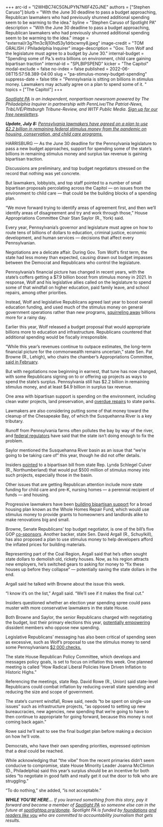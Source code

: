 +++
arc-id = "I2WHBC74C5GNJPYN7N6F4ZGJNE"
authors = ["Stephen Caruso"]
blurb = "With the June 30 deadline to pass a budget approaching, Republican lawmakers who had previously shunned additional spending seem to be warming to the idea."
byline = "Stephen Caruso of Spotlight PA"
description = "With the June 30 deadline to pass a budget approaching, Republican lawmakers who had previously shunned additional spending seem to be warming to the idea."
image = "external/r3g7fm3c9j10hd53y1drbcwmy8.jpeg"
image-credit = "TOM GRALISH / Philadelphia Inquirer"
image-description = "Gov. Tom Wolf and the legislature must agree to a budget by June 30."
internal-budget = "Spending some of Pa.’s extra billions on environment, child care gaining bipartisan traction"
internal-id = "SPLBIPSPEND"
kicker = "The Capitol"
modal-exclude = false
no-index = false
published = 2022-06-08T15:57:58.389-04:00
slug = "pa-stimulus-money-budget-spending"
suppress-date = false
title = "Pennsylvania is sitting on billions in stimulus money. Lawmakers may actually agree on a plan to spend some of it. "
topics = ["The Capitol"]
+++

<a href="https://www.spotlightpa.org/"><i>Spotlight PA</i></a><i> is an independent, nonpartisan newsroom powered by The Philadelphia Inquirer in partnership with PennLive/The Patriot-News, TribLIVE/Pittsburgh Tribune-Review, and WITF Public Media. </i><a href="https://www.spotlightpa.org/newsletters"><i>Sign up for our free newsletters</i></a><i>.</i>

<i><b>Update, July 8:</b></i><i> </i><a href="https://www.spotlightpa.org/news/2022/07/pa-stimulus-2022-money-gov-wolf-update-budget/" target="_blank"><i>Pennsylvania lawmakers have agreed on a plan to use $2.2 billion in remaining federal stimulus money from the pandemic on housing, conservation, and child care programs.</i></a>

HARRISBURG — As the June 30 deadline for the Pennsylvania legislature to pass a new budget approaches, support for spending some of the state’s billions in remaining stimulus money and surplus tax revenue is gaining bipartisan traction.

Discussions are preliminary, and top budget negotiators stressed on the record that nothing was yet concrete.

But lawmakers, lobbyists, and top staff pointed to a number of small bipartisan proposals percolating across the Capitol — on issues from the environment to child care — that could be the building blocks of a spending plan.

<script src="https://www.spotlightpa.org/embed.js" async></script><div data-spl-embed-version="1" data-spl-src="https://www.spotlightpa.org/embeds/newsletter/"></div>

“We move forward trying to identify areas of agreement first, and then we’ll identify areas of disagreement and try and work through those,” House Appropriations Committee Chair Stan Saylor (R., York) said.

Every year, Pennsylvania’s governor and legislature must agree on how to route tens of billions of dollars to education, criminal justice, economic development, and human services — decisions that affect every Pennsylvanian.

Negotiations are a delicate affair. During Gov. Tom Wolf’s first term, the state had less money than expected, causing drawn out budget impasses between the Democrat and Republicans who control the legislature.

Pennsylvania’s financial picture has changed in recent years, with the state’s coffers getting a $7.9 billion boost from stimulus money in 2021. In response, Wolf and his legislative allies called on the legislature to spend some of that windfall on higher education, paid family leave, and school repairs, among other priorities.

Instead, Wolf and legislative Republicans agreed last year to boost overall education funding, and used much of the stimulus money on general government operations rather than new programs, <a href="https://patreasury.gov/newsroom/archive/2021/07-01-Rainy-Day-Fund.html">squirreling away</a> billions more for a rainy day.

Earlier this year, Wolf released a budget proposal that would appropriate billions more to education and infrastructure. Republicans countered that additional spending would be fiscally irresponsible.

“While this year’s revenues continue to outpace estimates, the long-term financial picture for the commonwealth remains uncertain,” state Sen. Pat Browne (R., Lehigh), who chairs the chamber’s Appropriations Committee, <a href="https://www.spotlightpa.org/news/2022/02/pennsylvania-budget-tom-wolf-education-federal-relief-dollars/">said in February</a>.

But with negotiations now beginning in earnest, that tune has now changed, with some Republicans signing on to or offering up projects as ways to spend the state’s surplus. Pennsylvania still has $2.2 billion in remaining stimulus money, and at least $4.9 billion in surplus tax revenue.

One area with bipartisan support is spending on the environment, including clean water projects, land preservation, and <a href="https://www.penncapital-star.com/blog/were-almost-at-a-crisis-point-dcnr-reiterates-1-4b-in-infrastructure-needs-at-state-parks-forests/">overdue repairs</a> to state parks.

Lawmakers are also considering putting some of that money toward the cleanup of the Chesapeake Bay, of which the Susquehanna River is a key tributary.

Runoff from Pennsylvania farms often pollutes the bay by way of the river, and <a href="https://www.bayjournal.com/news/policy/epa-says-pennsylvania-s-plan-to-clean-up-the-chesapeake-still-comes-up-short/article_34201968-bfd6-11ec-92c3-ebc4683129d6.html">federal regulators</a> have said that the state isn’t doing enough to fix the problem.

Saylor mentioned the Susquehanna River basin as an issue that “we’re going to be taking care of” this year, though he did not offer details.

Insiders <a href="https://www.legis.state.pa.us/cfdocs/billinfo/billinfo.cfm?syear=2021&sind=0&body=H&type=B&bn=2020">pointed</a> to a bipartisan bill from state Rep. Lynda Schlegel Culver (R., Northumberland) that would put $500 million of stimulus money into such projects, especially those in the basin.

Other issues that are getting Republican attention include more state funding for child care and pre-K, nursing homes — a perennial recipient of funds — and housing.

Progressive lawmakers have been <a href="https://whyy.org/articles/gop-legislators-are-backing-philly-dems-housing-bill-why-blight-is-a-statewide-issue/">building bipartisan support</a> for a broad housing plan known as the Whole Homes Repair Fund, which would use stimulus money to provide grants to homeowners and landlords alike to make renovations big and small.

Browne, Senate Republicans’ top budget negotiator, is one of the bill’s five GOP <a href="https://www.legis.state.pa.us/cfdocs/billinfo/bill_history.cfm?syear=2021&sind=0&body=S&type=B&bn=1135">co-sponsors</a>. Another backer, state Sen. David Argall (R., Schuylkill), has also proposed a plan to use stimulus money to help developers afford the inflated prices for building materials.

Representing part of the Coal Region, Argall said that he’s often sought state dollars to demolish old, rickety houses. Now, as his region attracts new employers, he’s switched gears to asking for money to “fix these houses up before they collapse” — potentially saving the state dollars in the end.

Argall said he talked with Browne about the issue this week.

“I know it’s on the list,” Argall said. “We’ll see if it makes the final cut.”

Insiders questioned whether an election year spending spree could pass muster with more conservative lawmakers in the state House.

Both Browne and Saylor, the senior Republicans charged with negotiating the budget, lost their primary elections this year, <a href="https://www.spotlightpa.org/news/2022/05/pa-primary-election-results-budget-impasse/">potentially empowering</a> dissident members who oppose new spending.

Legislative Republicans’ messaging has also been critical of spending seen as excessive, such as Wolf’s proposal to use the stimulus money to send some Pennsylvanians <a href="https://www.wgal.com/article/gov-tom-wolf-pushes-plan-to-send-direct-payments-to-pennsylvania-families/40169682">$2,000 checks.</a>

The state House Republican Policy Committee, which develops and messages policy goals, is set to focus on inflation this week. One planned meeting is called “How Radical Liberal Policies Have Driven Inflation to Historic Highs.”

<script src="https://www.spotlightpa.org/embed.js" async></script><div data-spl-embed-version="1" data-spl-src="https://www.spotlightpa.org/embeds/donate/"></div>

Referencing the meetings, state Rep. David Rowe (R., Union) said state-level Republicans could combat inflation by reducing overall state spending and reducing the size and scope of government.

The state’s current windfall, Rowe said, needs “to be spent on single-use issues” such as infrastructure projects, “as opposed to setting up new bureaucracies, new agencies, new spending that we’re going to have to then continue to appropriate for going forward, because this money is not coming back again.”

Rowe said he’ll wait to see the final budget plan before making a decision on how he’ll vote.

Democrats, who have their own spending priorities, expressed optimism that a deal could be reached.

While acknowledging that “the vibe” from the recent primaries didn’t seem conducive to compromise, state House Minority Leader Joanna McClinton (D., Philadelphia) said this year’s surplus should be an incentive for both sides “to negotiate in good faith and really get it out the door to folk who are struggling.”

“To do nothing,” she added, “is not acceptable.”

<i><b>WHILE YOU’RE HERE...</b></i><i> If you learned something from this story, pay it forward and become a member of </i><a href="https://www.spotlightpa.org/"><i>Spotlight PA</i></a><i> so someone else can in the future at </i><a href="https://www.spotlightpa.org/donate"><i>spotlightpa.org/donate</i></a><i>. Spotlight PA is funded by</i><a href="https://www.spotlightpa.org/support"><i> foundations</i></a><i> </i><a href="https://www.spotlightpa.org/support"><i>and readers like you</i></a><i> who are committed to accountability journalism that gets results.</i>
